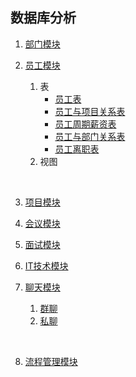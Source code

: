 ## 数据库分析

1. [部门模块](detail/department.md)


2. [员工模块](detail/employee/employee.md)
   1. 表
      + [员工表](detail/employee/table/employeeInfo.md)
      + [员工与项目关系表](detail/employee/table/empAndProject.md)
      + [员工周期薪资表](detail/employee/table/empCycleSalary.md)
      + [员工与部门关系表](detail/employee/table/empAndDep.md)
      + [员工离职表](detail/employee/table/empTurnover.md)
   2. 视图

<br/>

3. [项目模块](detail/project.md)


4. [会议模块](detail/conference.md)


5. [面试模块](detail/interview.md)


6. [IT技术模块](detail/technology.md)


7. [聊天模块](detail/onlineChat.md)
   1. [群聊](detail/groupChat.md)
   2. [私聊](detail/privateChat.md)

<br/>

8. [流程管理模块](detail/flow.md)
